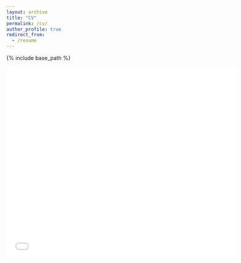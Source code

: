 ```yaml
---
layout: archive
title: "CV"
permalink: /cv/
author_profile: true
redirect_from:
  - /resume
---
```


{% include base_path %}

<iframe src="files/Mihir_CV.pdf" style="width:600px; height:500px;" frameborder="0"></iframe>
